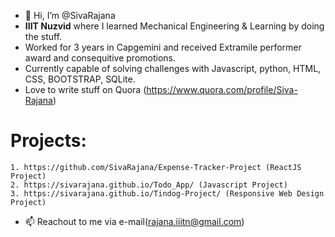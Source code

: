 - 👋 Hi, I’m @SivaRajana
- **IIIT Nuzvid** where I learned Mechanical Engineering & Learning by doing the stuff.
- Worked for 3 years in Capgemini and received Extramile performer award and consequitive promotions.
- Currently capable of solving challenges with Javascript, python, HTML, CSS, BOOTSTRAP, SQLite.
- Love to write stuff on Quora (https://www.quora.com/profile/Siva-Rajana)
# **Projects**: 
	1. https://github.com/SivaRajana/Expense-Tracker-Project (ReactJS Project)
	2. https://sivarajana.github.io/Todo_App/ (Javascript Project)
	3. https://sivarajana.github.io/Tindog-Project/ (Responsive Web Design Project)

- 📫 Reachout to me via e-mail(rajana.iiitn@gmail.com)

